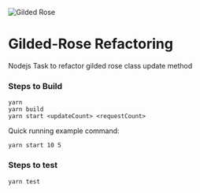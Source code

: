 ![Gilded Rose](https://github.com/github/docs/actions/workflows/node.js.yml/badge.svg)
# Gilded-Rose Refactoring
Nodejs Task to refactor gilded rose class update method

### Steps to Build
```
yarn
yarn build
yarn start <updateCount> <requestCount>
```
Quick running example command:

`yarn start 10 5`

### Steps to test
`yarn test`